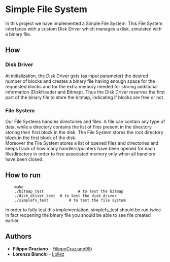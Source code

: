 # Simple File System
In this project we have implemented a Simple File System. This File System interfaces with a custom Disk Driver which manages a disk, simulated with a binary file.


## How

### Disk Driver
At initialization, the Disk Driver gets (as input parameter) the desired number of blocks and creates a binary file having enough space for the requested blocks and for the extra memory needed for storing additional information (DiskHeader and Bitmap). Thus the Disk Driver reserves the first part of the binary file to store the bitmap, indicating if blocks are free or not.

### File System
Our File Systems handles directories and files. A file can contain any type of data, while a directory contains the list of files present in the directory storing their first block in the disk.
The File System stores the root directory block in the first block of the disk.\
Moreover the File System stores a list of opened files and directories and keeps track of how many handlers/pointers have been opened for each file/directory in order to free associated memory only when all handlers have been closed.


## How to run
```
    make
    ./bitmap_test				# to test the bitmap
    ./disk_driver_test	# to test the disk driver
    ./simplefs_test			# to test the file system
```
In order to fully test this implementation, simplefs_test should be run twice. In fact reopening the binary file you should be able to see file created earlier.


## Authors
* **Filippo Graziano** - [FilippoGraziano98](https://github.com/FilippoGraziano98)\
* **Lorenzo Bianchi** - [Lollez](https://github.com/Lollez)
